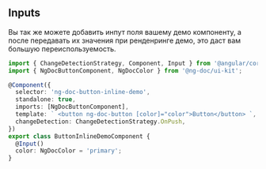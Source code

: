 ## Inputs

Вы так же можете добавить инпут поля вашему демо компоненту, а после передавать их значения при
ренденринге демо, это даст вам большую переиспользуемость.

```typescript name="button-demo.component.ts"
import { ChangeDetectionStrategy, Component, Input } from '@angular/core';
import { NgDocButtonComponent, NgDocColor } from '@ng-doc/ui-kit';

@Component({
  selector: 'ng-doc-button-inline-demo',
  standalone: true,
  imports: [NgDocButtonComponent],
  template: ` <button ng-doc-button [color]="color">Button</button> `,
  changeDetection: ChangeDetectionStrategy.OnPush,
})
export class ButtonInlineDemoComponent {
  @Input()
  color: NgDocColor = 'primary';
}
```
